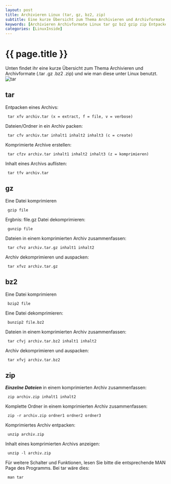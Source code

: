 ```yaml
---
layout: post
title: Archivieren Linux (tar, gz, bz2, zip)
subtitle: Eine kurze Übersicht zum Thema Archivieren und Archivformate (.tar .gz .bz2 .zip) und wie man diese unter Linux benutzt.
keywords: [Archivieren Archivformate Linux tar gz bz2 gzip zip Entpacken packen komprimieren dekomprimieren gunzip bunzip2]
categories: [LinuxInside]
---
```

# {{ page.title }}

Unten findet ihr eine kurze Übersicht zum Thema Archivieren und Archivformate (.tar .gz .bz2 .zip) und wie man diese unter Linux benutzt. ![tar](../../img/tar.png)

## tar

Entpacken eines Archivs:

``` tar xfv archiv.tar (x = extract, f = file, v = verbose)```


Dateien/Ordner in ein Archiv packen:

``` tar cfv archiv.tar inhalt1 inhalt2 inhalt3 (c = create)```


Komprimierte Archive erstellen:

``` tar cfzv archiv.tar inhalt1 inhalt2 inhalt3 (z = komprimieren)```


Inhalt eines Archivs auflisten:

``` tar tfv archiv.tar```


## gz

Eine Datei komprimieren

``` gzip file```


Ergbnis: file.gz Datei dekomprimieren:

``` gunzip file```


Dateien in einem komprimierten Archiv zusammenfassen:

``` tar cfvz archiv.tar.gz inhalt1 inhalt2```


Archiv dekomprimieren und auspacken:

``` tar xfvz archiv.tar.gz```


## bz2

Eine Datei komprimieren

``` bzip2 file```


Eine Datei dekomprimieren:

``` bunzip2 file.bz2```


Dateien in einem komprimierten Archiv zusammenfassen:

``` tar cfvj archiv.tar.bz2 inhalt1 inhalt2```


Archiv dekomprimieren und auspacken:

``` tar xfvj archiv.tar.bz2```


## zip

_**Einzelne Dateien**_ in einem komprimierten Archiv zusammenfassen:

``` zip archiv.zip inhalt1 inhalt2```


Komplette Ordner in einem komprimierten Archiv zusammenfassen:

``` zip -r archiv.zip ordner1 ordner2 ordner3```


Komprimiertes Archiv entpacken:

``` unzip archiv.zip```


Inhalt eines komprimierten Archivs anzeigen:

``` unzip -l archiv.zip```


Für weitere Schalter und Funktionen, lesen Sie bitte die entsprechende MAN Page des Programms. Bei tar wäre dies:

``` man tar```
